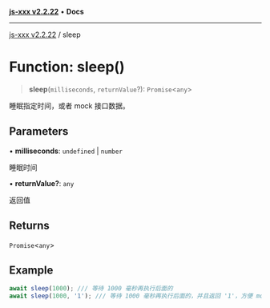 [**js-xxx v2.2.22**](../README.md) • **Docs**

***

[js-xxx v2.2.22](../README.md) / sleep

# Function: sleep()

> **sleep**(`milliseconds`, `returnValue`?): `Promise`\<`any`\>

睡眠指定时间，或者 mock 接口数据。

## Parameters

• **milliseconds**: `undefined` \| `number`

睡眠时间

• **returnValue?**: `any`

返回值

## Returns

`Promise`\<`any`\>

## Example

```ts
await sleep(1000); /// 等待 1000 毫秒再执行后面的
await sleep(1000, '1'); /// 等待 1000 毫秒再执行后面的，并且返回 '1'，方便 mock 数据。
```
